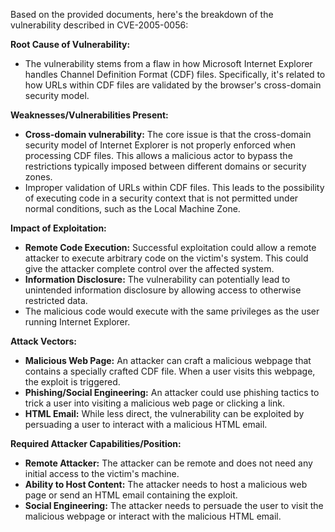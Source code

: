 Based on the provided documents, here's the breakdown of the vulnerability described in CVE-2005-0056:

**Root Cause of Vulnerability:**

*   The vulnerability stems from a flaw in how Microsoft Internet Explorer handles Channel Definition Format (CDF) files. Specifically, it's related to how URLs within CDF files are validated by the browser's cross-domain security model.

**Weaknesses/Vulnerabilities Present:**

*   **Cross-domain vulnerability:** The core issue is that the cross-domain security model of Internet Explorer is not properly enforced when processing CDF files. This allows a malicious actor to bypass the restrictions typically imposed between different domains or security zones.
*   Improper validation of URLs within CDF files. This leads to the possibility of executing code in a security context that is not permitted under normal conditions, such as the Local Machine Zone.

**Impact of Exploitation:**

*   **Remote Code Execution:** Successful exploitation could allow a remote attacker to execute arbitrary code on the victim's system. This could give the attacker complete control over the affected system.
*   **Information Disclosure:** The vulnerability can potentially lead to unintended information disclosure by allowing access to otherwise restricted data.
*   The malicious code would execute with the same privileges as the user running Internet Explorer.

**Attack Vectors:**

*   **Malicious Web Page:** An attacker can craft a malicious webpage that contains a specially crafted CDF file. When a user visits this webpage, the exploit is triggered.
*   **Phishing/Social Engineering:** An attacker could use phishing tactics to trick a user into visiting a malicious web page or clicking a link.
*   **HTML Email:** While less direct, the vulnerability can be exploited by persuading a user to interact with a malicious HTML email.

**Required Attacker Capabilities/Position:**

*   **Remote Attacker:** The attacker can be remote and does not need any initial access to the victim's machine.
*   **Ability to Host Content:** The attacker needs to host a malicious web page or send an HTML email containing the exploit.
*   **Social Engineering:** The attacker needs to persuade the user to visit the malicious webpage or interact with the malicious HTML email.
